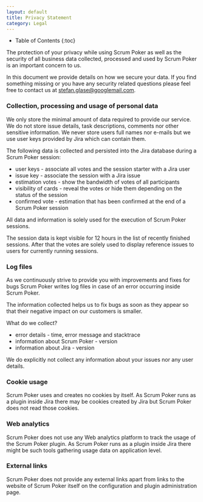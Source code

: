 ```yaml
---
layout: default
title: Privacy Statement
category: Legal
---
```


* Table of Contents
{:toc}

The protection of your privacy while using Scrum Poker as well as the security of all business data collected, processed and used by Scrum Poker is an important concern to us.

In this document we provide details on how we secure your data. If you find something missing or you have any security related questions please feel free to contact us at stefan.glase@googlemail.com.

### Collection, processing and usage of personal data

We only store the minimal amount of data required to provide our service. We do not store issue details, task descriptions, comments nor other sensitive information. We never store users full names nor e-mails but we use user keys provided by Jira which can contain them.

The following data is collected and persisted into the Jira database during a Scrum Poker session:

* user keys - associate all votes and the session starter with a Jira user
* issue key - associate the session with a Jira issue
* estimation votes - show the bandwidth of votes of all participants
* visibility of cards - reveal the votes or hide them depending on the status of the session
* confirmed vote - estimation that has been confirmed at the end of a Scrum Poker session

All data and information is solely used for the execution of Scrum Poker sessions.

The session data is kept visible for 12 hours in the list of recently finished sessions. After that the votes are solely used to display reference issues to users for currently running sessions.

### Log files

As we continuously strive to provide you with improvements and fixes for bugs Scrum Poker writes log files in case of an error occurring inside Scrum Poker.

The information collected helps us to fix bugs as soon as they appear so that their negative impact on our customers is smaller.

What do we collect?

* error details - time, error message and stacktrace
* information about Scrum Poker - version
* information about Jira - version

We do explicitly not collect any information about your issues nor any user details.

### Cookie usage

Scrum Poker uses and creates no cookies by itself. As Scrum Poker runs as a plugin inside Jira there may be cookies created by Jira but Scrum Poker does not read those cookies.

### Web analytics

Scrum Poker does not use any Web analytics platform to track the usage of the Scrum Poker plugin. As Scrum Poker runs as a plugin inside Jira there might be such tools gathering usage data on application level.

### External links

Scrum Poker does not provide any external links apart from links to the website of Scrum Poker itself on the configuration and plugin administration page.
